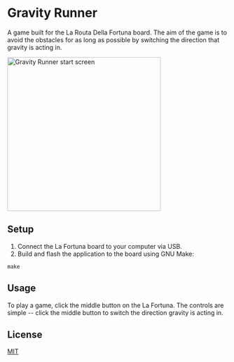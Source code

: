 # Gravity Runner

A game built for the La Routa Della Fortuna board. The aim of the game is to avoid the obstacles for as long as possible by switching the direction that gravity is acting in. 

<img alt="Gravity Runner start screen" src="./docs/imgs/demo.gif" width="350">


## Setup
1. Connect the La Fortuna board to your computer via USB.
2. Build and flash the application to the board using GNU Make:
```
make
```

## Usage
To play a game, click the middle button on the La Fortuna. The controls are simple -- click the middle button to switch the direction gravity is acting in.

## License
[MIT](https://choosealicense.com/licenses/mit/)
